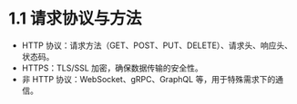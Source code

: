 # 1.1 请求协议与方法

- HTTP 协议：请求方法（GET、POST、PUT、DELETE）、请求头、响应头、状态码。
- HTTPS：TLS/SSL 加密，确保数据传输的安全性。
- 非 HTTP 协议：WebSocket、gRPC、GraphQL 等，用于特殊需求下的通信。
